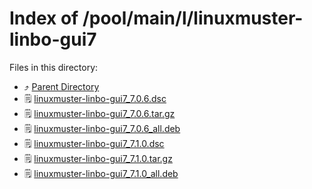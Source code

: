 
# Index of /pool/main/l/linuxmuster-linbo-gui7
Files in this directory:
- ⤴ [Parent Directory](../)
- 🗒 [linuxmuster-linbo-gui7_7.0.6.dsc](linuxmuster-linbo-gui7_7.0.6.dsc)
- 🗒 [linuxmuster-linbo-gui7_7.0.6.tar.gz](linuxmuster-linbo-gui7_7.0.6.tar.gz)
- 🗒 [linuxmuster-linbo-gui7_7.0.6_all.deb](linuxmuster-linbo-gui7_7.0.6_all.deb)
- 🗒 [linuxmuster-linbo-gui7_7.1.0.dsc](linuxmuster-linbo-gui7_7.1.0.dsc)
- 🗒 [linuxmuster-linbo-gui7_7.1.0.tar.gz](linuxmuster-linbo-gui7_7.1.0.tar.gz)
- 🗒 [linuxmuster-linbo-gui7_7.1.0_all.deb](linuxmuster-linbo-gui7_7.1.0_all.deb)
